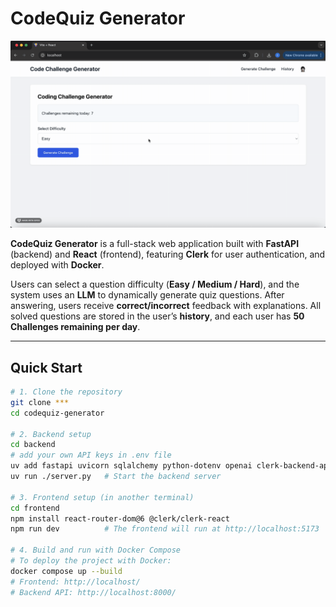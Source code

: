 # CodeQuiz Generator

![Demo](./demo.gif)  <!-- Replace with the actual path to your demo GIF -->

**CodeQuiz Generator** is a full-stack web application built with **FastAPI** (backend) and **React** (frontend), featuring **Clerk** for user authentication, and deployed with **Docker**.  

Users can select a question difficulty (**Easy / Medium / Hard**), and the system uses an **LLM** to dynamically generate quiz questions. After answering, users receive **correct/incorrect** feedback with explanations. All solved questions are stored in the user’s **history**, and each user has **50 Challenges remaining per day**.

---

## Quick Start

```bash
# 1. Clone the repository
git clone ***
cd codequiz-generator

# 2. Backend setup
cd backend
# add your own API keys in .env file
uv add fastapi uvicorn sqlalchemy python-dotenv openai clerk-backend-api
uv run ./server.py   # Start the backend server

# 3. Frontend setup (in another terminal)
cd frontend
npm install react-router-dom@6 @clerk/clerk-react
npm run dev          # The frontend will run at http://localhost:5173

# 4. Build and run with Docker Compose
# To deploy the project with Docker:
docker compose up --build
# Frontend: http://localhost/
# Backend API: http://localhost:8000/